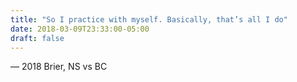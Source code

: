 ```yaml
---
title: "So I practice with myself. Basically, that’s all I do"
date: 2018-03-09T23:33:00-05:00
draft: false
---
```

— 2018 Brier, NS vs BC
